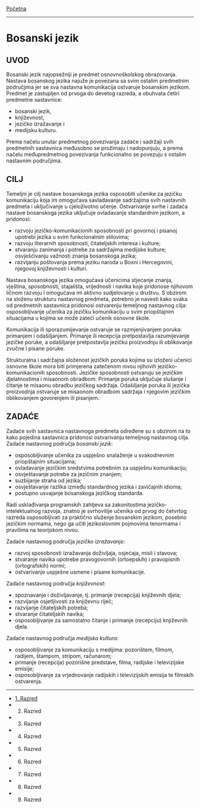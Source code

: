 [Početna](../README.md)

---

# Bosanski jezik
## UVOD
Bosanski jezik najopsežniji je predmet osnovnoškolskog obrazovanja. Nastava bosanskog jezika najuže je povezana sa svim ostalim predmetnim područjima jer se sva nastavna komunikacija  ostvaruje  bosanskim  jezikom.  Predmet  je zastupljen od prvoga do devetog razreda, a obuhvata četiri predmetne  sastavnice:
- bosanski jezik,
- književnost,
- jezičko izražavanje i
- medijsku kulturu.

Prema načelu unutar predmetnog povezivanja zadaće i sadržaji svih predmetnih sastavnica međusobno se prožimaju i nadopunjuju, a prema načelu međupredmetnog  povezivanja funkcionalno se povezuju s ostalim nastavnim područjima.

## CILJ
Temeljni je cilj nastave bosanskoga jezika osposobiti učenike za jezičku komunikaciju koja im omogućava savladavanje sadržajima svih nastavnih predmeta i uključivanje u cjeloživotno učenje. Ostvarivanje svrhe i zadaća nastave bosanskoga jezika uključuje ovladavanje standardnim jezikom, a pridonosi:
- razvoju jezičko-komunikacionih sposobnosti pri govornoj i pisanoj upotrebi jezika u svim funkcionalnim stilovima;
- razvoju literarnih sposobnosti, čitateljskih interesa i kulture;
- stvaranju zanimanja i potrebe za sadržajima medijske kulture;  osvješćivanju važnosti znanja bosanskoga jezika;
- razvijanju poštovanja prema jeziku naroda u Bosni i Hercegovini, njegovoj književnosti i kulturi.

Nastava bosanskoga jezika omogućava učenicima stjecanje znanja, vještina, sposobnosti, stajališta, vrijednosti i navika koje pridonose njihovom   ličnom razvoju i omogućava im aktivno sudjelovanje u društvu. S obzirom na složenu strukturu nastavnog predmeta, potrebno je navesti kako svaka od predmetnih sastavnica pridonosi ostvarenju temeljnog nastavnog cilja:  osposobljivanje učenika za jezičku komunikaciju u svim priopštajnim situacijama u kojima se može zateći učenik osnovne škole.

Komunikacija ili sporazumijevanje ostvaruje se razmjenjivanjem poruka:   primanjem i odašiljanjem. Primanje ili recepcija pretpostavlja razumijevanje jezičke poruke, a odašiljanje pretpostavlja jezičku proizvodnju ili oblikovanje zvučne i pisane poruke.

Strukturalna i sadržajna složenost jezičkih poruka kojima su izloženi učenici osnovne škole mora biti primjerena zatečenom nivou njihovih jezičko-komunikacionih sposobnosti. Jezičke sposobnosti ostvaruju se jezičkim djelatnostima i misaonom obradbom. Primanje poruka uključuje slušanje i čitanje te misaonu obradbu jezičkog sadržaja. Odašiljanje poruka ili jezička proizvodnja ostvaruje se misaonom obradbom sadržaja i njegovim jezičkim oblikovanjem govorenjem ili pisanjem.

## ZADAĆE

Zadaće svih sastavnica nastavnoga predmeta određene su s obzirom na to kako  pojedina sastavnica pridonosi ostvarivanju temeljnog nastavnog cilja. Zadaće nastavnog područja _bosanski jezik_:
- osposobljivanje učenika za uspješno snalaženje u svakodnevnim priopštajnim situacijama;
- ovladavanje jezičkim sredstvima potrebnim za uspješnu komunikaciju;
- osvještavanje potrebe za jezičnim znanjem;
- suzbijanje straha od jezika;
- osvještavanje razlika između standardnog jezika i zavičajnih idioma;
- postupno usvajanje bosanskoga jezičkog standarda.

Radi usklađivanja programskih zahtjeva sa zakonitostima jezičko-intelektualnog razvoja, znatno je svrhovitije učenika od prvog do četvrtog   razreda osposobljivati za praktično služenje bosanskim jezikom, posebno jezičkim normama, nego ga učiti jezikoslovnim pojmovima tenormama i pravilima na teorijskom nivou.

Zadaće nastavnog područja _jezičko izražavanje_:
- razvoj sposobnosti izražavanja doživljaja, osjećaja, misli i stavova;
- stvaranje navika upotrebe pravogovornih (ortoepskih) i pravopisnih (ortografskih) normi;
- ostvarivanje uspješne usmene i pisane komunikacije.

Zadaće nastavnog područja _književnost_:
- spoznavanje i doživljavanje, tj. primanje (recepcija) književnih djela;
- razvijanje osjetljivosti za književnu riječ;
- razvijanje čitateljskih potreba;
- stvaranje čitateljskih navika;
- osposobljivanje za samostalno čitanje i primanje (recepciju) književnih djela.

Zadaće nastavnog područja _medijska kultura_:
- osposobljivanje za komunikaciju s medijima: pozorištem, filmom, radijem, štampom, stripom, računarom;
- primanje (recepcija) pozorišne predstave, filma, radijske i televizijske emisije;
- osposobljivanje za vrjednovanje radijskih i televizijskih emisija te filmskih ostvarenja.

---

- [1. Razred](prvi_razred/README.md)
- 2. Razred
- 3. Razred
- 4. Razred
- 5. Razred
- 6. Razred
- 7. Razred
- 8. Razred
- 9. Razred
